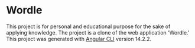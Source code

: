 # Wordle

This project is for personal and educational purpose for the sake of applying knowledge. The project is a clone of the web application 'Wordle.'
This project was generated with [Angular CLI](https://github.com/angular/angular-cli) version 14.2.2.
